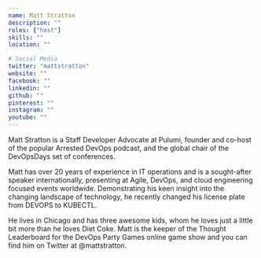 ```yaml
---
name: Matt Stratton
description: ""
roles: ["host"]
skills: ""
location: ""

# Social Media
twitter: "mattstratton"
website: ""
facebook: ""
linkedin: ""
github: ""
pinterest: ""
instagram: ""
youtube: ""
---
```


Matt Stratton is a Staff Developer Advocate at Pulumi, founder and co-host of the popular Arrested DevOps podcast, and the global chair of the DevOpsDays set of conferences.

Matt has over 20 years of experience in IT operations and is a sought-after speaker internationally, presenting at Agile, DevOps, and cloud engineering focused events worldwide. Demonstrating his keen insight into the changing landscape of technology, he recently changed his license plate from DEVOPS to KUBECTL.

He lives in Chicago and has three awesome kids, whom he loves just a little bit more than he loves Diet Coke. Matt is the keeper of the Thought Leaderboard for the DevOps Party Games online game show and you can find him on Twitter at @mattstratton.